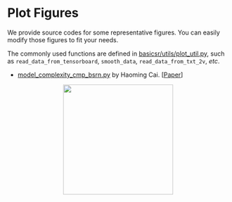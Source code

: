 # Plot Figures

We provide source codes for some representative figures.
You can easily modify those figures to fit your needs.

The commonly used functions are defined in [basicsr/utils/plot_util.py](https://github.com/XPixelGroup/BasicSR/blob/plot/basicsr/utils/plot_util.py), such as `read_data_from_tensorboard`, `smooth_data`, `read_data_from_txt_2v`, *etc*.

- [model_complexity_cmp_bsrn.py](model_complexity_cmp_bsrn.py) by Haoming Cai. [[Paper](https://openaccess.thecvf.com/content/CVPR2022W/NTIRE/papers/Li_Blueprint_Separable_Residual_Network_for_Efficient_Image_Super-Resolution_CVPRW_2022_paper.pdf)]

<p align="center">
  <img src="../../assets/plot/model_complexity_cmp_bsrn.png" height=250>
</p>
